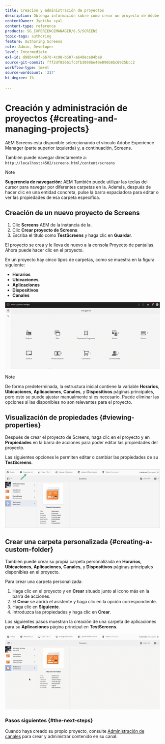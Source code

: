 ```yaml
---
title: Creación y administración de proyectos
description: Obtenga información sobre cómo crear un proyecto de Adobe Experience Manager Screens.
contentOwner: Jyotika syal
content-type: reference
products: SG_EXPERIENCEMANAGER/6.5/SCREENS
topic-tags: authoring
feature: Authoring Screens
role: Admin, Developer
level: Intermediate
exl-id: d98b449f-6b7d-4c08-b507-a64dece84ba8
source-git-commit: fff2df02661fc3fb3098be40e090b8bc6925bcc2
workflow-type: tm+mt
source-wordcount: '317'
ht-degree: 1%

---
```


# Creación y administración de proyectos {#creating-and-managing-projects}

AEM Screens está disponible seleccionando el vínculo Adobe Experience Manager (parte superior izquierda) y, a continuación, Screens.

También puede navegar directamente a: `http://localhost:4502/screens.html/content/screens`

>[!NOTE]
>**Sugerencia de navegación:**
>AEM También puede utilizar las teclas del cursor para navegar por diferentes carpetas en la. Además, después de hacer clic en una entidad concreta, pulse la barra espaciadora para editar o ver las propiedades de esa carpeta específica.

## Creación de un nuevo proyecto de Screens

1. Clic **Screens** AEM de la instancia de la.
1. Clic **Crear proyecto de Screens**.
1. Escriba el título como **TestScreens** y haga clic en **Guardar**.

El proyecto se crea y le lleva de nuevo a la consola Proyecto de pantallas. Ahora puede hacer clic en el proyecto.

En un proyecto hay cinco tipos de carpetas, como se muestra en la figura siguiente:

* **Horarios**
* **Ubicaciones**
* **Aplicaciones**
* **Dispositivos**
* **Canales**

![player1](assets/create-project.gif)

>[!NOTE]
>
>De forma predeterminada, la estructura inicial contiene la variable **Horarios**, **Ubicaciones**, **Aplicaciones**, **Canales**, y **Dispositivos** páginas principales, pero esto se puede ajustar manualmente si es necesario. Puede eliminar las opciones si las disponibles no son relevantes para el proyecto.


## Visualización de propiedades {#viewing-properties}

Después de crear el proyecto de Screens, haga clic en el proyecto y en **Propiedades** en la barra de acciones para poder editar las propiedades del proyecto.

Las siguientes opciones le permiten editar o cambiar las propiedades de su **TestScreens**.

![imagen](assets/create-project2.png)

## Crear una carpeta personalizada {#creating-a-custom-folder}

También puede crear su propia carpeta personalizada en **Horarios**, **Ubicaciones**, **Aplicaciones**, **Canales**, y **Dispositivos** páginas principales disponibles en el proyecto.

Para crear una carpeta personalizada:

1. Haga clic en el proyecto y en **Crear** situado junto al icono más en la barra de acciones.
1. El **Crear** se abrirá el asistente y haga clic en la opción correspondiente.
1. Haga clic en **Siguiente**.
1. Introduzca las propiedades y haga clic en **Crear**.

Los siguientes pasos muestran la creación de una carpeta de aplicaciones para su **Aplicaciones** página principal en **TestScreens**.

![player2-1](assets/create-project3.gif)

### Pasos siguientes {#the-next-steps}

Cuando haya creado su propio proyecto, consulte [Administración de canales](managing-channels.md) para crear y administrar contenido en su canal.
